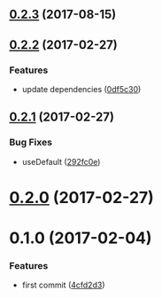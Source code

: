 <a name="0.2.3"></a>
## [0.2.3](https://github.com/christophehurpeau/babel-preset-pob-react/compare/v0.2.2...v0.2.3) (2017-08-15)


<a name="0.2.2"></a>
## [0.2.2](https://github.com/christophehurpeau/babel-preset-pob-react/compare/v0.2.1...v0.2.2) (2017-02-27)


### Features

* update dependencies ([0df5c30](https://github.com/christophehurpeau/babel-preset-pob-react/commit/0df5c30))


<a name="0.2.1"></a>
## [0.2.1](https://github.com/christophehurpeau/babel-preset-pob-react/compare/v0.2.0...v0.2.1) (2017-02-27)


### Bug Fixes

* useDefault ([292fc0e](https://github.com/christophehurpeau/babel-preset-pob-react/commit/292fc0e))


<a name="0.2.0"></a>
# [0.2.0](https://github.com/christophehurpeau/babel-preset-pob-react/compare/v0.1.0...v0.2.0) (2017-02-27)



<a name="0.1.0"></a>
# 0.1.0 (2017-02-04)


### Features

* first commit ([4cfd2d3](https://github.com/christophehurpeau/babel-preset-pob-react/commit/4cfd2d3))

